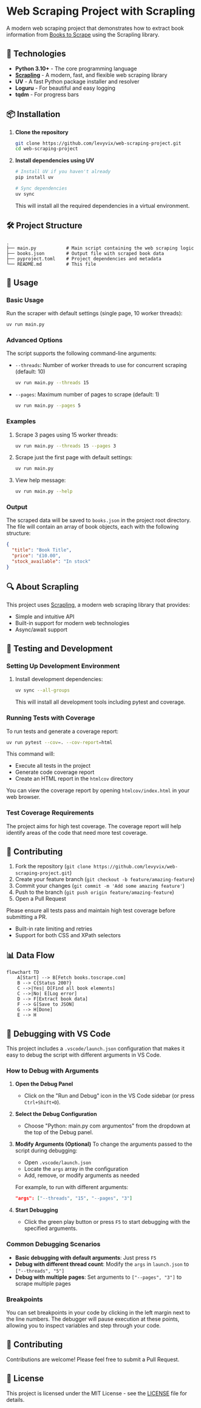 # Web Scraping Project with Scrapling

A modern web scraping project that demonstrates how to extract book information from [Books to Scrape](https://books.toscrape.com/) using the Scrapling library.

## 🚀 Technologies

- **Python 3.10+** - The core programming language
- **[Scrapling](https://github.com/levyvix/scrapling)** - A modern, fast, and flexible web scraping library
- **UV** - A fast Python package installer and resolver
- **Loguru** - For beautiful and easy logging
- **tqdm** - For progress bars

## 📦 Installation

1. **Clone the repository**
   ```bash
   git clone https://github.com/levyvix/web-scraping-project.git
   cd web-scraping-project
   ```

2. **Install dependencies using UV**
   ```bash
   # Install UV if you haven't already
   pip install uv
   
   # Sync dependencies
   uv sync
   ```

   This will install all the required dependencies in a virtual environment.

## 🛠️ Project Structure

```
.
├── main.py           # Main script containing the web scraping logic
├── books.json        # Output file with scraped book data
├── pyproject.toml    # Project dependencies and metadata
└── README.md         # This file
```

## 🚀 Usage

### Basic Usage

Run the scraper with default settings (single page, 10 worker threads):

```bash
uv run main.py
```

### Advanced Options

The script supports the following command-line arguments:

- `--threads`: Number of worker threads to use for concurrent scraping (default: 10)
  ```bash
  uv run main.py --threads 15
  ```

- `--pages`: Maximum number of pages to scrape (default: 1)
  ```bash
  uv run main.py --pages 5
  ```

### Examples

1. Scrape 3 pages using 15 worker threads:
   ```bash
   uv run main.py --threads 15 --pages 3
   ```

2. Scrape just the first page with default settings:
   ```bash
   uv run main.py
   ```

3. View help message:
   ```bash
   uv run main.py --help
   ```

### Output

The scraped data will be saved to `books.json` in the project root directory. The file will contain an array of book objects, each with the following structure:

```json
{
  "title": "Book Title",
  "price": "£10.00",
  "stock_available": "In stock"
}
```

## 🔍 About Scrapling

This project uses [Scrapling](https://github.com/levyvix/scrapling), a modern web scraping library that provides:

- Simple and intuitive API
- Built-in support for modern web technologies
- Async/await support

## 🧪 Testing and Development

### Setting Up Development Environment

1. Install development dependencies:
   ```bash
   uv sync --all-groups
   ```

   This will install all development tools including pytest and coverage.

### Running Tests with Coverage

To run tests and generate a coverage report:

```bash
uv run pytest --cov=. --cov-report=html
```

This command will:
- Execute all tests in the project
- Generate code coverage report
- Create an HTML report in the `htmlcov` directory

You can view the coverage report by opening `htmlcov/index.html` in your web browser.

### Test Coverage Requirements

The project aims for high test coverage. The coverage report will help identify areas of the code that need more test coverage.

## 📝 Contributing

1. Fork the repository (`git clone https://github.com/levyvix/web-scraping-project.git`)
2. Create your feature branch (`git checkout -b feature/amazing-feature`)
3. Commit your changes (`git commit -m 'Add some amazing feature'`)
4. Push to the branch (`git push origin feature/amazing-feature`)
5. Open a Pull Request

Please ensure all tests pass and maintain high test coverage before submitting a PR.
- Built-in rate limiting and retries
- Support for both CSS and XPath selectors

## 📊 Data Flow

```mermaid
flowchart TD
    A[Start] --> B[Fetch books.toscrape.com]
    B --> C{Status 200?}
    C -->|Yes| D[Find all book elements]
    C -->|No| E[Log error]
    D --> F[Extract book data]
    F --> G[Save to JSON]
    G --> H[Done]
    E --> H
```

## 🐛 Debugging with VS Code

This project includes a `.vscode/launch.json` configuration that makes it easy to debug the script with different arguments in VS Code.

### How to Debug with Arguments

1. **Open the Debug Panel**
   - Click on the "Run and Debug" icon in the VS Code sidebar (or press `Ctrl+Shift+D`).

2. **Select the Debug Configuration**
   - Choose "Python: main.py com argumentos" from the dropdown at the top of the Debug panel.

3. **Modify Arguments (Optional)**
   To change the arguments passed to the script during debugging:
   - Open `.vscode/launch.json`
   - Locate the `args` array in the configuration
   - Add, remove, or modify arguments as needed
   
   For example, to run with different arguments:
   ```json
   "args": ["--threads", "15", "--pages", "3"]
   ```

4. **Start Debugging**
   - Click the green play button or press `F5` to start debugging with the specified arguments.

### Common Debugging Scenarios

- **Basic debugging with default arguments**: Just press `F5`
- **Debug with different thread count**: Modify the `args` in `launch.json` to `["--threads", "5"]`
- **Debug with multiple pages**: Set arguments to `["--pages", "3"]` to scrape multiple pages

### Breakpoints

You can set breakpoints in your code by clicking in the left margin next to the line numbers. The debugger will pause execution at these points, allowing you to inspect variables and step through your code.

## 🤝 Contributing

Contributions are welcome! Please feel free to submit a Pull Request.

## 📄 License

This project is licensed under the MIT License - see the [LICENSE](LICENSE) file for details.
